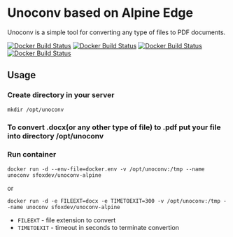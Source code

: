 # Unoconv based on Alpine Edge

Unoconv is a simple tool for converting any type of files to PDF documents.

[![Docker Build Status](https://img.shields.io/docker/build/sfoxdev/unoconv-alpine.svg?style=flat-square)]()
[![Docker Build Status](https://img.shields.io/docker/automated/sfoxdev/unoconv-alpine.svg?style=flat-square)]()
[![Docker Build Status](https://img.shields.io/docker/pulls/sfoxdev/unoconv-alpine.svg?style=flat-square)]()
[![Docker Build Status](https://img.shields.io/docker/stars/sfoxdev/unoconv-alpine.svg?style=flat-square)]()

## Usage

### Create directory in your server
```
mkdir /opt/unoconv
```

### To convert .docx(or any other type of file) to .pdf put your file into directory /opt/unoconv

### Run container
```
docker run -d --env-file=docker.env -v /opt/unoconv:/tmp --name unoconv sfoxdev/unoconv-alpine
```

or
```
docker run -d -e FILEEXT=docx -e TIMETOEXIT=300 -v /opt/unoconv:/tmp --name unoconv sfoxdev/unoconv-alpine
```

- `FILEEXT` - file extension to convert
- `TIMETOEXIT` - timeout in seconds to terminate convertion
